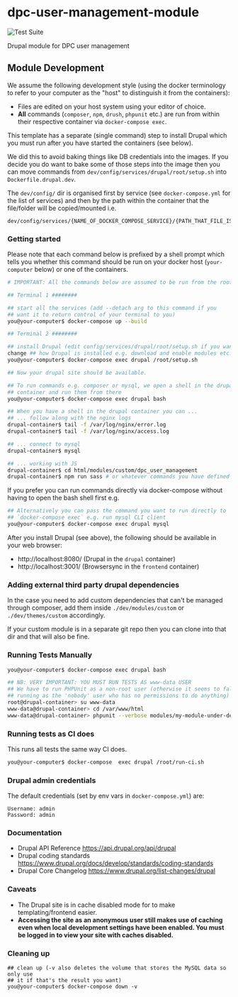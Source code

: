 # dpc-user-management-module

![Test Suite](https://github.com/ackama/dpc-user-management-module/workflows/Test%20Suite/badge.svg)

Drupal module for DPC user management

## Module Development

We assume the following development style (using the docker terminology to
refer to your computer as the "host" to distinguish it from the containers):

* Files are edited on your host system using your editor of choice.
* **All** commands (`composer`, `npm`, `drush`, `phpunit` etc.) are run from
  within their respective container via `docker-compose exec`.

This template has a separate (single command) step to install Drupal which
you must run after you have started the containers (see below).

We did this to avoid baking things like DB credentials into the images. If you
decide you do want to bake some of those steps into the image then you can move
commands from `dev/config/services/drupal/root/setup.sh` into `Dockerfile.drupal.dev`.

The `dev/config/` dir is organised first by service (see `docker-compose.yml` for
the list of services) and then by the path within the container that the
file/folder will be copied/mounted i.e.

```
dev/config/services/{NAME_OF_DOCKER_COMPOSE_SERVICE}/{PATH_THAT_FILE_IS_COPIED_OR_MOUNTED_IN_THE_SERVICE}
```

### Getting started

Please note that each command below is prefixed by a shell prompt which tells
you whether this command should be run on your docker host (`your-computer`
below) or one of the containers.

```sh
# IMPORTANT: All the commands below are assumed to be run from the root directory

## Terminal 1 ########

## start all the services (add --detach arg to this command if you
## want it to return control of your terminal to you)
you@your-computer$ docker-compose up --build

## Terminal 2 ########

## install Drupal (edit config/services/drupal/root/setup.sh if you want to
change ## how Drupal is installed e.g. download and enable modules etc.)
you@your-computer$ docker-compose exec drupal /root/setup.sh

## Now your drupal site should be available.

## To run commands e.g. composer or mysql, we open a shell in the drupal
## container and run them from there
you@your-computer$ docker-compose exec drupal bash

## When you have a shell in the drupal container you can ...
## ... follow along with the nginx logs
drupal-container$ tail -f /var/log/nginx/error.log
drupal-container$ tail -f /var/log/nginx/access.log

## ... connect to mysql
drupal-container$ mysql

## ... working with JS
drupal-container$ cd html/modules/custom/dpc_user_management
drupal-container$ npm run sass # or whatever commands you have defined in npm
```

If you prefer you can run commands directly via docker-compose without having to open the bash shell first e.g.

```sh
## Alternatively you can pass the command you want to run directly to
## `docker-compose exec` e.g. run mysql CLI client
you@your-computer$ docker-compose exec drupal mysql
```

After you install Drupal (see above), the following should be available in your web browser:

* http://localhost:8080/ (Drupal in the `drupal` container)
* http://localhost:3001/ (Browsersync in the `frontend` container)

### Adding external third party drupal dependencies

In the case you need to add custom dependencies that can't be managed through composer,
add them inside `./dev/modules/custom` or `./dev/themes/custom` accordingly.

If your custom module is in a separate git repo then you can clone into that dir and that will also be fine.

### Running Tests Manually

```sh
you@your-computer$ docker-compose exec drupal bash

## NB: VERY IMPORTANT: YOU MUST RUN TESTS AS www-data USER
## We have to run PHPUnit as a non-root user (otherwise it seems to fall back to
## running as the 'nobody' user who has no permissions to do anything)
root@drupal-container> su www-data
www-data@drupal-container> cd /var/www/html
www-data@drupal-container> phpunit --verbose modules/my-module-under-development/
```

### Running tests as CI does

This runs all tests the same way CI does.

```sh
you@your-computer$ docker-compose  exec drupal /root/run-ci.sh
```

### Drupal admin credentials

The default credentials (set by env vars in `docker-compose.yml`) are:

    Username: admin
    Password: admin

### Documentation

* Drupal API Reference https://api.drupal.org/api/drupal
* Drupal coding standards https://www.drupal.org/docs/develop/standards/coding-standards
* Drupal Core Changelog https://www.drupal.org/list-changes/drupal

### Caveats

* The Drupal site is in cache disabled mode for to make templating/frontend
  easier.
* **Accessing the site as an anonymous user still makes use of caching
  even when local development settings have been enabled. You must be logged in
  to view your site with caches disabled.**

### Cleaning up

```
## clean up (-v also deletes the volume that stores the MySQL data so only use
## it if that's the result you want)
you@your-computer$ docker-compose down -v
```
